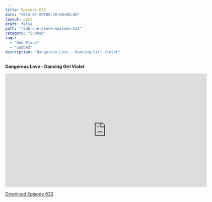 ```yaml
---
title: Episode 632
date: "2014-02-09T05:30:00+00:00"
layout: post
draft: false
path: "/sub-one-piece-episode-632"
category: "Subbed"
tags:
  - "One Piece"
  - "Subbed"
description: "Dangerous Love - Dancing Girl Violet"
---
```


**Dangerous Love - Dancing Girl Violet**

<iframe width="640" height="360" src="https://www.rapidvideo.com/e/G6FRPFZJYJ" frameborder="0" marginwidth=0 marginheight=0 scrolling=no allowfullscreen></iframe>

<a href="http://ouo.io/qs/eCodkFEQ?s=https://rapidvid.to/d/https://www.rapidvideo.com/e/G6FRPFZJYJ">Download Episode 632</a>
